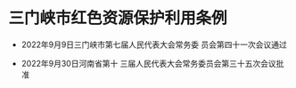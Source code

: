 # 三门峡市红色资源保护利用条例

- 2022年9月9日三门峡市第七届人民代表大会常务委
  员会第四十一次会议通过

- 2022年9月30日河南省第十
  三届人民代表大会常务委员会第三十五次会议批准

<!-- INFO END -->
